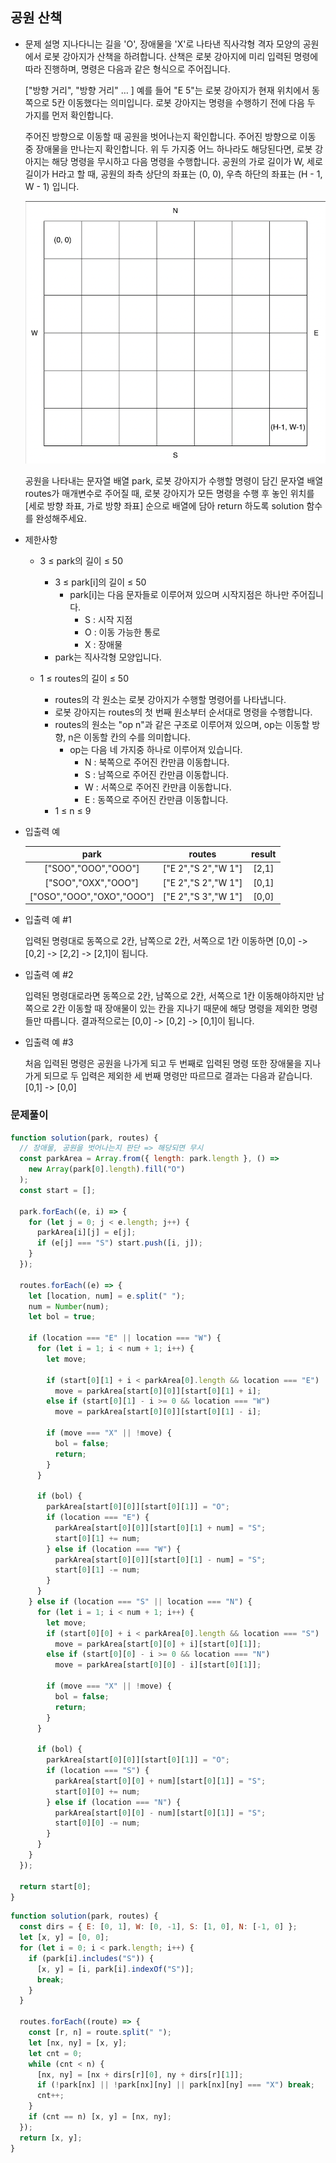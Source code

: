 ## 공원 산책

- 문제 설명
  지나다니는 길을 'O', 장애물을 'X'로 나타낸 직사각형 격자 모양의 공원에서 로봇 강아지가 산책을 하려합니다. 산책은 로봇 강아지에 미리 입력된 명령에 따라 진행하며, 명령은 다음과 같은 형식으로 주어집니다.

  ["방향 거리", "방향 거리" … ]
  예를 들어 "E 5"는 로봇 강아지가 현재 위치에서 동쪽으로 5칸 이동했다는 의미입니다. 로봇 강아지는 명령을 수행하기 전에 다음 두 가지를 먼저 확인합니다.

  주어진 방향으로 이동할 때 공원을 벗어나는지 확인합니다.
  주어진 방향으로 이동 중 장애물을 만나는지 확인합니다.
  위 두 가지중 어느 하나라도 해당된다면, 로봇 강아지는 해당 명령을 무시하고 다음 명령을 수행합니다.
  공원의 가로 길이가 W, 세로 길이가 H라고 할 때, 공원의 좌측 상단의 좌표는 (0, 0), 우측 하단의 좌표는 (H - 1, W - 1) 입니다.

  ![](./img/par.png)

  공원을 나타내는 문자열 배열 park, 로봇 강아지가 수행할 명령이 담긴 문자열 배열 routes가 매개변수로 주어질 때, 로봇 강아지가 모든 명령을 수행 후 놓인 위치를 [세로 방향 좌표, 가로 방향 좌표] 순으로 배열에 담아 return 하도록 solution 함수를 완성해주세요.

- 제한사항

  - 3 ≤ park의 길이 ≤ 50

    - 3 ≤ park[i]의 길이 ≤ 50
      - park[i]는 다음 문자들로 이루어져 있으며 시작지점은 하나만 주어집니다.
        - S : 시작 지점
        - O : 이동 가능한 통로
        - X : 장애물
    - park는 직사각형 모양입니다.

  - 1 ≤ routes의 길이 ≤ 50
    - routes의 각 원소는 로봇 강아지가 수행할 명령어를 나타냅니다.
    - 로봇 강아지는 routes의 첫 번째 원소부터 순서대로 명령을 수행합니다.
    - routes의 원소는 "op n"과 같은 구조로 이루어져 있으며, op는 이동할 방향, n은 이동할 칸의 수를 의미합니다.
      - op는 다음 네 가지중 하나로 이루어져 있습니다.
        - N : 북쪽으로 주어진 칸만큼 이동합니다.
        - S : 남쪽으로 주어진 칸만큼 이동합니다.
        - W : 서쪽으로 주어진 칸만큼 이동합니다.
        - E : 동쪽으로 주어진 칸만큼 이동합니다.
    - 1 ≤ n ≤ 9

- 입출력 예

  |           park            |       routes        | result |
  | :-----------------------: | :-----------------: | :----: |
  |    ["SOO","OOO","OOO"]    | ["E 2","S 2","W 1"] | [2,1]  |
  |    ["SOO","OXX","OOO"]    | ["E 2","S 2","W 1"] | [0,1]  |
  | ["OSO","OOO","OXO","OOO"] | ["E 2","S 3","W 1"] | [0,0]  |

- 입출력 예 #1

  입력된 명령대로 동쪽으로 2칸, 남쪽으로 2칸, 서쪽으로 1칸 이동하면 [0,0] -> [0,2] -> [2,2] -> [2,1]이 됩니다.

- 입출력 예 #2

  입력된 명령대로라면 동쪽으로 2칸, 남쪽으로 2칸, 서쪽으로 1칸 이동해야하지만 남쪽으로 2칸 이동할 때 장애물이 있는 칸을 지나기 때문에 해당 명령을 제외한 명령들만 따릅니다. 결과적으로는 [0,0] -> [0,2] -> [0,1]이 됩니다.

- 입출력 예 #3

  처음 입력된 명령은 공원을 나가게 되고 두 번째로 입력된 명령 또한 장애물을 지나가게 되므로 두 입력은 제외한 세 번째 명령만 따르므로 결과는 다음과 같습니다. [0,1] -> [0,0]

### 문제풀이

```jsx
function solution(park, routes) {
  // 장애물, 공원을 벗어나는지 판단 => 해당되면 무시
  const parkArea = Array.from({ length: park.length }, () =>
    new Array(park[0].length).fill("O")
  );
  const start = [];

  park.forEach((e, i) => {
    for (let j = 0; j < e.length; j++) {
      parkArea[i][j] = e[j];
      if (e[j] === "S") start.push([i, j]);
    }
  });

  routes.forEach((e) => {
    let [location, num] = e.split(" ");
    num = Number(num);
    let bol = true;

    if (location === "E" || location === "W") {
      for (let i = 1; i < num + 1; i++) {
        let move;

        if (start[0][1] + i < parkArea[0].length && location === "E")
          move = parkArea[start[0][0]][start[0][1] + i];
        else if (start[0][1] - i >= 0 && location === "W")
          move = parkArea[start[0][0]][start[0][1] - i];

        if (move === "X" || !move) {
          bol = false;
          return;
        }
      }

      if (bol) {
        parkArea[start[0][0]][start[0][1]] = "O";
        if (location === "E") {
          parkArea[start[0][0]][start[0][1] + num] = "S";
          start[0][1] += num;
        } else if (location === "W") {
          parkArea[start[0][0]][start[0][1] - num] = "S";
          start[0][1] -= num;
        }
      }
    } else if (location === "S" || location === "N") {
      for (let i = 1; i < num + 1; i++) {
        let move;
        if (start[0][0] + i < parkArea[0].length && location === "S")
          move = parkArea[start[0][0] + i][start[0][1]];
        else if (start[0][0] - i >= 0 && location === "N")
          move = parkArea[start[0][0] - i][start[0][1]];

        if (move === "X" || !move) {
          bol = false;
          return;
        }
      }

      if (bol) {
        parkArea[start[0][0]][start[0][1]] = "O";
        if (location === "S") {
          parkArea[start[0][0] + num][start[0][1]] = "S";
          start[0][0] += num;
        } else if (location === "N") {
          parkArea[start[0][0] - num][start[0][1]] = "S";
          start[0][0] -= num;
        }
      }
    }
  });

  return start[0];
}
```

```jsx
function solution(park, routes) {
  const dirs = { E: [0, 1], W: [0, -1], S: [1, 0], N: [-1, 0] };
  let [x, y] = [0, 0];
  for (let i = 0; i < park.length; i++) {
    if (park[i].includes("S")) {
      [x, y] = [i, park[i].indexOf("S")];
      break;
    }
  }

  routes.forEach((route) => {
    const [r, n] = route.split(" ");
    let [nx, ny] = [x, y];
    let cnt = 0;
    while (cnt < n) {
      [nx, ny] = [nx + dirs[r][0], ny + dirs[r][1]];
      if (!park[nx] || !park[nx][ny] || park[nx][ny] === "X") break;
      cnt++;
    }
    if (cnt == n) [x, y] = [nx, ny];
  });
  return [x, y];
}
```
